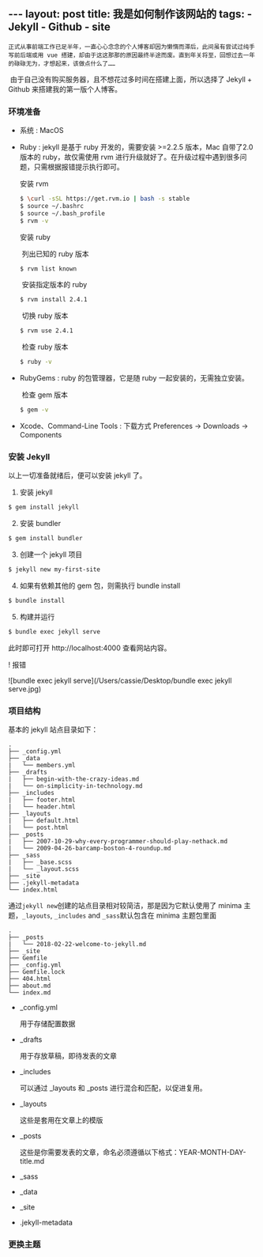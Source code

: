 ​---
layout: post
title: 我是如何制作该网站的
tags:
    - Jekyll
    - Github
    - site
---

    正式从事前端工作已足半年，一直心心念念的个人博客却因为懒惰而滞后，此间虽有尝试过纯手写前后端或用 vue 搭建，却由于这这那那的原因最终半途而废。直到年关将至，回想过去一年的碌碌无为，才想起来，该做点什么了……

​	由于自己没有购买服务器，且不想花过多时间在搭建上面，所以选择了 Jekyll + Github 来搭建我的第一版个人博客。

### 环境准备

- 系统 : MacOS


- Ruby : jekyll 是基于 ruby 开发的，需要安装 >=2.2.5 版本，Mac 自带了2.0版本的 ruby，故仅需使用 rvm 进行升级就好了。在升级过程中遇到很多问题，只需根据报错提示执行即可。

  安装 rvm

  ```bash
  $ \curl -sSL https://get.rvm.io | bash -s stable
  $ source ~/.bashrc
  $ source ~/.bash_profile
  $ rvm -v
  ```

  安装 ruby

  ​	列出已知的 ruby 版本

  ```bash
  $ rvm list known
  ```

  ​	安装指定版本的 ruby

  ```bash
  $ rvm install 2.4.1
  ```

  ​	切换 ruby 版本

  ```bash
  $ rvm use 2.4.1
  ```

  ​	检查 ruby 版本

  ```bash
  $ ruby -v
  ```

- RubyGems : ruby 的包管理器，它是随 ruby 一起安装的，无需独立安装。

  ​	检查 gem 版本

  ```bash
  $ gem -v
  ```


- Xcode、Command-Line Tools : 下载方式 Preferences → Downloads → Components

### 安装 Jekyll

以上一切准备就绪后，便可以安装 jekyll 了。

1. 安装 jekyll

```bash
$ gem install jekyll
```

2. 安装 bundler

```bash
$ gem install bundler
```

3. 创建一个 jekyll 项目

```bash
$ jekyll new my-first-site
```

4. 如果有依赖其他的 gem 包，则需执行 bundle install

```bash
$ bundle install
```

5. 构建并运行

```bash
$ bundle exec jekyll serve
```

此时即可打开 http://localhost:4000 查看网站内容。

! 报错

![bundle exec jekyll serve](/Users/cassie/Desktop/bundle exec jekyll serve.jpg)

### 项目结构

基本的 jekyll 站点目录如下：

```
.
├── _config.yml
├── _data
|   └── members.yml
├── _drafts
|   ├── begin-with-the-crazy-ideas.md
|   └── on-simplicity-in-technology.md
├── _includes
|   ├── footer.html
|   └── header.html
├── _layouts
|   ├── default.html
|   └── post.html
├── _posts
|   ├── 2007-10-29-why-every-programmer-should-play-nethack.md
|   └── 2009-04-26-barcamp-boston-4-roundup.md
├── _sass
|   ├── _base.scss
|   └── _layout.scss
├── _site
├── .jekyll-metadata
└── index.html
```

通过`jekyll new`创建的站点目录相对较简洁，那是因为它默认使用了 minima 主题，`_layouts`, `_includes` and `_sass`默认包含在 minima 主题包里面

```
.
├── _posts
|   └── 2018-02-22-welcome-to-jekyll.md
├── _site
├── Gemfile
├── _config.yml
├── Gemfile.lock
├── 404.html
├── about.md
└── index.md
```

- _config.yml

  用于存储配置数据

- _drafts

  用于存放草稿，即待发表的文章

- _includes

  可以通过 _layouts 和 _posts 进行混合和匹配，以促进复用。

- _layouts

  这些是套用在文章上的模版

- _posts

  这些是你需要发表的文章，命名必须遵循以下格式：YEAR-MONTH-DAY-title.md

- _sass

- _data

- _site

- .jekyll-metadata



### 更换主题